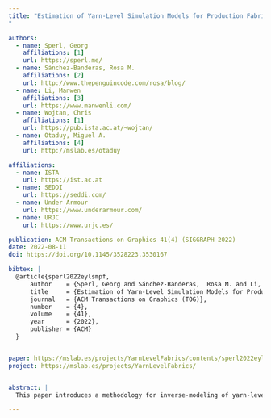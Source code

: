 ```yaml
---
title: "Estimation of Yarn-Level Simulation Models for Production Fabrics
"

authors:
  - name: Sperl, Georg
    affiliations: [1]
    url: https://sperl.me/
  - name: Sánchez-Banderas, Rosa M.
    affiliations: [2]
    url: http://www.thepenguincode.com/rosa/blog/
  - name: Li, Manwen
    affiliations: [3]
    url: https://www.manwenli.com/
  - name: Wojtan, Chris
    affiliations: [1]
    url: https://pub.ista.ac.at/~wojtan/
  - name: Otaduy, Miguel A.
    affiliations: [4]
    url: http://mslab.es/otaduy

affiliations:
  - name: ISTA
    url: https://ist.ac.at
  - name: SEDDI
    url: https://seddi.com/
  - name: Under Armour
    url: https://www.underarmour.com/
  - name: URJC
    url: https://www.urjc.es/

publication: ACM Transactions on Graphics 41(4) (SIGGRAPH 2022)
date: 2022-08-11
doi: https://doi.org/10.1145/3528223.3530167

bibtex: |
  @article{sperl2022eylsmpf,
      author    = {Sperl, Georg and Sánchez-Banderas,  Rosa M. and Li, Manwen and Wojtan, Chris and Otaduy, Miguel A.},
      title     = {Estimation of Yarn-Level Simulation Models for Production Fabrics},
      journal   = {ACM Transactions on Graphics (TOG)},
      number    = {4},
      volume    = {41},
      year      = {2022},
      publisher = {ACM}
  }


paper: https://mslab.es/projects/YarnLevelFabrics/contents/sperl2022eylsmpf.pdf
project: https://mslab.es/projects/YarnLevelFabrics/


abstract: |
  This paper introduces a methodology for inverse-modeling of yarn-level mechanics of cloth, based on the mechanical response of fabrics in the real world. We compiled a database from physical tests of several different knitted fabrics used in the textile industry. These data span different types of complex knit patterns, yarn compositions, and fabric finishes, and the results demonstrate diverse physical properties like stiffness, nonlinearity, and anisotropy. We then develop a system for approximating these mechanical responses with yarn-level cloth simulation. To do so, we introduce an efficient pipeline for converting between fabric-level data and yarn-level simulation, including a novel swatch-level approximation for speeding up computation, and some small-but-necessary extensions to yarn-level models used in computer graphics.

---
```


